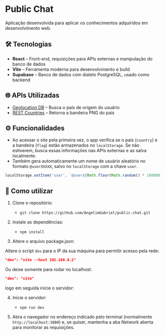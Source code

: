 # Public Chat

Aplicação desenvolvida para aplicar os conhecimentos adquiridos em desenvolvimento web.

## 🛠 Tecnologias

- **React** – Front-end, requisições para APIs externas e manipulação do banco de dados
- **Vite** – Ferramenta moderna para desenvolvimento e build
- **Supabase** – Banco de dados com dialeto PostgreSQL, usado como backend

## 🌐 APIs Utilizadas

- [Geolocation DB](https://geolocation-db.com/json) – Busca o país de origem do usuário
- [REST Countries](https://restcountries.com/v3.1/name/{country}) – Retorna a bandeira PNG do país

## ⚙️ Funcionalidades

- Ao acessar o site pela primeira vez, o app verifica se o país (`country`) e a bandeira (`flag`) estão armazenados no `localStorage`. Se não estiverem, busca essas informações nas APIs externas e as salva localmente.
- Também gera automaticamente um nome de usuário aleatório no formato `@userXXXXX`, salvo no `localStorage` com a chave `user`.

```js
localStorage.setItem('user', `@user${Math.floor(Math.random() * 100000)}`);
```

## 📝 Como utilizar

1. Clone o repositório:

   - `git clone https://github.com/AngelimGabriel/public-chat.git`

2. Instale as dependências:

   - `npm install`

3. Altere o arquivo package.json:

Altere o script `dev` para o IP da sua máquina para permitir acesso pela rede:

```json
"dev": "vite --host 192.168.0.2"
```

Ou deixe somente para rodar no localhost:

```json
"dev": "vite"
```

logo em seguida inicie o servidor:

4. Inicie o servidor:

   - `npm run dev`

5. Abra o navegador no endereço indicado pelo terminal (normalmente `http://localhost:3000`) e, se quiser, mantenha a aba Network aberta para monitorar as requisições.
